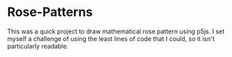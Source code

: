 # Rose-Patterns
This was a quick project to draw mathematical rose pattern using p5js. I set myself a challenge of using the least lines of code that I could, so it isn't particularly readable.
